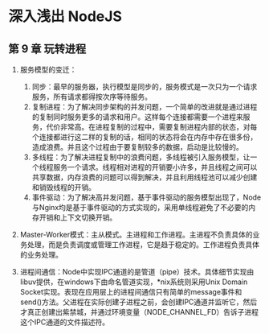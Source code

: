 # 深入浅出 NodeJS

## 第 9 章 玩转进程

1. 服务模型的变迁：
   1. 同步：最早的服务器，执行模型是同步的，服务模式是一次只为一个请求服务，所有请求都得按次序等待服务。
   2. 复制进程：为了解决同步架构的并发问题，一个简单的改进就是通过进程的复制同时服务更多的请求和用户。这样每个连接都需要一个进程来服务，代价非常高。在进程复制的过程中，需要复制进程内部的状态，对每个连接都进行这二样的复制的话，相同的状态将会在内存中存在很多份，造成浪费。并且这个过程由于要复制较多的数据，启动是比较慢的。
   3. 多线程：为了解决进程复制中的浪费问题，多线程被引入服务模型，让一个线程服务一个请求。线程相对进程的开销要小许多，并且线程之间可以共享数据，内存浪费的问题可以得到解决，并且利用线程池可以减少创建和销毁线程的开销。
   4. 事件驱动：为了解决高并发问题，基于事件驱动的服务模型出现了，Node与Nginx均是基于事件驱动的方式实现的，采用单线程避免了不必要的内存开销和上下文切换开销。

2. Master-Worker模式：主从模式。主进程和工作进程。主进程不负责具体的业务处理，而是负责调度或管理工作进程，它是趋于稳定的。工作进程负责具体的业务处理。
3. 进程间通信：Node中实现IPC通道的是管道（pipe）技术。具体细节实现由libuv提供，在windows下由命名管道实现，*nix系统则采用Unix Domain Socket实现。表现在应用层上的进程间通信只有简单的message事件和send()方法。父进程在实际创建子进程之前，会创建IPC通道并监听它，然后才真正创建出紫禁城，并通过环境变量（NODE_CHANNEL_FD）告诉子进程这个IPC通道的文件描述符。

